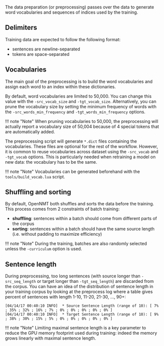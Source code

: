 The data preparation (or preprocessing) passes over the data to generate word vocabularies and sequences of indices used by the training.

## Delimiters

Training data are expected to follow the following format:

* sentences are newline-separated
* tokens are space-separated

## Vocabularies

The main goal of the preprocessing is to build the word vocabularies and assign each word to an index within these dictionaries.

By default, word vocabularies are limited to 50,000. You can change this value with the `-src_vocab_size` and `-tgt_vocab_size`. Alternatively, you can prune the vocabulary size by setting the minimum frequency of words with the `-src_words_min_frequency` and `-tgt_words_min_frequency` options.

!!! note "Note"
    When pruning vocabularies to 50,000, the preprocessing will actually report a vocabulary size of 50,004 because of 4 special tokens that are automatically added.

The preprocessing script will generate `*.dict` files containing the vocabularies. These files are optional for the rest of the workflow. However, it is common to reuse vocabularies across dataset using the `-src_vocab` and `-tgt_vocab` options. This is particularly needed when retraining a model on new data: the vocabulary has to be the same.

!!! note "Note"
    Vocabularies can be generated beforehand with the `tools/build_vocab.lua` script.

## Shuffling and sorting

By default, OpenNMT both shuffles and sorts the data before the training. This process comes from 2 constraints of batch training:

* **shuffling**: sentences within a batch should come from different parts of the corpus
* **sorting**: sentences within a batch should have the same source length (i.e. without padding to maximize efficiency)

!!! note "Note"
    During the training, batches are also randomly selected unless the `-curriculum` option is used.

## Sentence length

During preprocessing, too long sentences (with source longer than `-src_seq_length` or target longer than `-tgt_seq_length`) are discarded from the corpus. You can have an idea of the distribution of sentence length in your training corpus by looking at the preprocess log where a table gives percent of sentences with length 1-10, 11-20, 21-30, ..., 90+:

```text
[04/14/17 00:40:10 INFO]  * Source Sentence Length (range of 10): [ 7% ; 35% ; 32% ; 16% ; 7% ; 0% ; 0% ; 0% ; 0% ; 0% ]
[04/14/17 00:40:10 INFO]  * Target Sentence Length (range of 10): [ 9% ; 38% ; 30% ; 15% ; 5% ; 0% ; 0% ; 0% ; 0% ; 0% ]
```

!!! note "Note"
    Limiting maximal sentence length is a key parameter to reduce the GPU memory footprint used during training: indeed the memory grows linearly with maximal sentence length.
